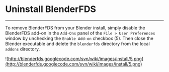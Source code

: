 # Uninstall BlenderFDS #


---


To remove BlenderFDS from your Blender install, simply disable the BlenderFDS add-on in the `Add-Ons` panel of the `File > User Preferences` window by unchecking the `Enable Add-on` checkbox (5). Then close the Blender executable and delete the `blenderfds` directory from the local `addons` directory.

![http://blenderfds.googlecode.com/svn/wiki/images/install/5.png](http://blenderfds.googlecode.com/svn/wiki/images/install/5.png)
